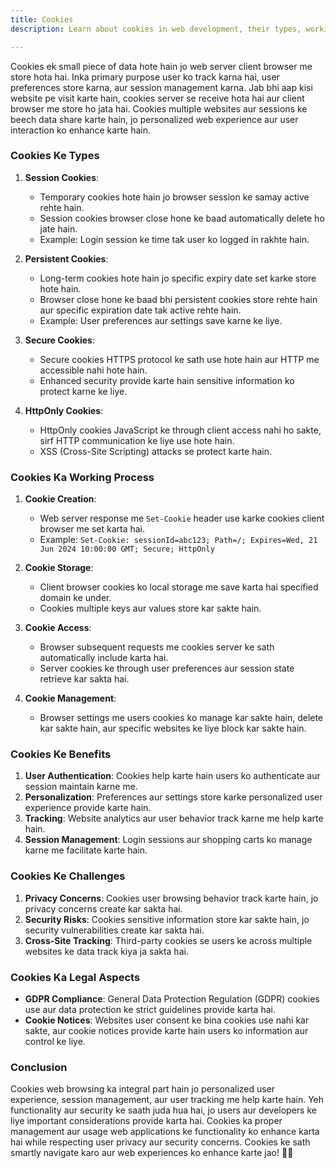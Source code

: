 ```yaml
---
title: Cookies
description: Learn about cookies in web development, their types, working process, benefits, challenges, legal aspects, and best practices to enhance user experience and privacy.

---
```

Cookies ek small piece of data hote hain jo web server client browser me store hota hai. Inka primary purpose user ko track karna hai, user preferences store karna, aur session management karna. Jab bhi aap kisi website pe visit karte hain, cookies server se receive hota hai aur client browser me store ho jata hai. Cookies multiple websites aur sessions ke beech data share karte hain, jo personalized web experience aur user interaction ko enhance karte hain.

### Cookies Ke Types

1. **Session Cookies**:
   - Temporary cookies hote hain jo browser session ke samay active rehte hain.
   - Session cookies browser close hone ke baad automatically delete ho jate hain.
   - Example: Login session ke time tak user ko logged in rakhte hain.

2. **Persistent Cookies**:
   - Long-term cookies hote hain jo specific expiry date set karke store hote hain.
   - Browser close hone ke baad bhi persistent cookies store rehte hain aur specific expiration date tak active rehte hain.
   - Example: User preferences aur settings save karne ke liye.

3. **Secure Cookies**:
   - Secure cookies HTTPS protocol ke sath use hote hain aur HTTP me accessible nahi hote hain.
   - Enhanced security provide karte hain sensitive information ko protect karne ke liye.

4. **HttpOnly Cookies**:
   - HttpOnly cookies JavaScript ke through client access nahi ho sakte, sirf HTTP communication ke liye use hote hain.
   - XSS (Cross-Site Scripting) attacks se protect karte hain.

### Cookies Ka Working Process

1. **Cookie Creation**:
   - Web server response me `Set-Cookie` header use karke cookies client browser me set karta hai.
   - Example: `Set-Cookie: sessionId=abc123; Path=/; Expires=Wed, 21 Jun 2024 10:00:00 GMT; Secure; HttpOnly`

2. **Cookie Storage**:
   - Client browser cookies ko local storage me save karta hai specified domain ke under.
   - Cookies multiple keys aur values store kar sakte hain.

3. **Cookie Access**:
   - Browser subsequent requests me cookies server ke sath automatically include karta hai.
   - Server cookies ke through user preferences aur session state retrieve kar sakta hai.

4. **Cookie Management**:
   - Browser settings me users cookies ko manage kar sakte hain, delete kar sakte hain, aur specific websites ke liye block kar sakte hain.

### Cookies Ke Benefits

1. **User Authentication**: Cookies help karte hain users ko authenticate aur session maintain karne me.
2. **Personalization**: Preferences aur settings store karke personalized user experience provide karte hain.
3. **Tracking**: Website analytics aur user behavior track karne me help karte hain.
4. **Session Management**: Login sessions aur shopping carts ko manage karne me facilitate karte hain.

### Cookies Ke Challenges

1. **Privacy Concerns**: Cookies user browsing behavior track karte hain, jo privacy concerns create kar sakta hai.
2. **Security Risks**: Cookies sensitive information store kar sakte hain, jo security vulnerabilities create kar sakta hai.
3. **Cross-Site Tracking**: Third-party cookies se users ke across multiple websites ke data track kiya ja sakta hai.

### Cookies Ka Legal Aspects

- **GDPR Compliance**: General Data Protection Regulation (GDPR) cookies use aur data protection ke strict guidelines provide karta hai.
- **Cookie Notices**: Websites user consent ke bina cookies use nahi kar sakte, aur cookie notices provide karte hain users ko information aur control ke liye.

### Conclusion

Cookies web browsing ka integral part hain jo personalized user experience, session management, aur user tracking me help karte hain. Yeh functionality aur security ke saath juda hua hai, jo users aur developers ke liye important considerations provide karta hai. Cookies ka proper management aur usage web applications ke functionality ko enhance karta hai while respecting user privacy aur security concerns. Cookies ke sath smartly navigate karo aur web experiences ko enhance karte jao! 🍪🌐